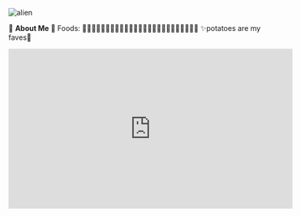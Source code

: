 ![alien](https://i.pinimg.com/564x/2f/74/d9/2f74d9a2ee6ab779258d448b073d3ab2.jpg)

  👾 **About Me** 👾 
  Foods: 🍇🥔🥐🧇🍗🥩🥓🍔🍟🍕🥣🍜🍤🥡🍦🍧🍨🍪🍩🍫🍬🍭🍹🥤🧃
  ✨potatoes are my faves🥔

<iframe width="560" height="315" src="https://www.youtube.com/embed/gnKHBDnEXPs" title="YouTube video player" frameborder="0" allow="accelerometer; autoplay; clipboard-write; encrypted-media; gyroscope; picture-in-picture; web-share" allowfullscreen></iframe>
